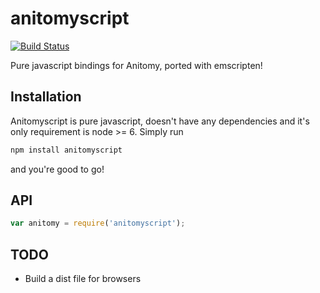 # anitomyscript
[![Build Status](https://travis-ci.org/skiptirengu/anitomyscript.svg?branch=master)](https://travis-ci.org/skiptirengu/anitomyscript)

Pure javascript bindings for Anitomy, ported with emscripten!

## Installation
Anitomyscript is pure javascript, doesn't have any dependencies and it's only requirement is node >= 6. Simply run
```bash
npm install anitomyscript
```
and you're good to go!

## API
```js
var anitomy = require('anitomyscript');
```

## TODO
+ Build a dist file for browsers
